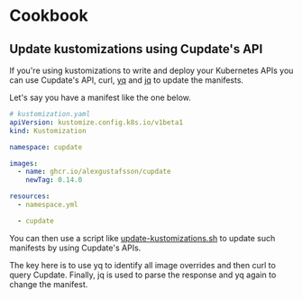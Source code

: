 # Cookbook

## Update kustomizations using Cupdate's API

If you're using kustomizations to write and deploy your Kubernetes APIs you can
use Cupdate's API, curl, [yq](https://github.com/mikefarah/yq) and
[jq](https://github.com/jqlang/jq) to update the manifests.

Let's say you have a manifest like the one below.

```yaml
# kustomization.yaml
apiVersion: kustomize.config.k8s.io/v1beta1
kind: Kustomization

namespace: cupdate

images:
  - name: ghcr.io/alexgustafsson/cupdate
    newTag: 0.14.0

resources:
  - namespace.yml

  - cupdate
```

You can then use a script like
[update-kustomizations.sh](update-kustomizations.sh) to update such manifests
by using Cupdate's APIs.

The key here is to use yq to identify all image overrides and then curl to query
Cupdate. Finally, jq is used to parse the response and yq again to change the
manifest.
